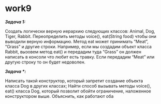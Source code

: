 # work9


**_Задача 1:_**

Создать логически верную иерархию следующих классов: Animal, Dog, Tiger, Rabbit.
Переопределить методы voice(), eat(String food) чтобы они выводили верную
информацию. Метод eat может принимать “Meat”, “Grass” и другие строки.
Например, если мы создадим объект класса Rabbit, вызовем метод eat() и передадим
туда “Grass” он должен написать в консоли что любит есть травку. Если передадим “Meat”
или другую строку то он будет недоволен.




**_Задача *:_**

Написать такой конструктор, который запретит создание объекта класса Dog в других
классах; Найти способ вызывать методы voice(), eat() класса Dog, который позволит
обойти ограничение, наложенное конструктором выше. Объяснить, как работают оба
